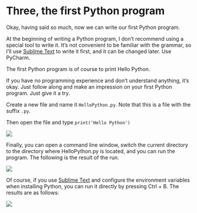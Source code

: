 # Three, the first Python program #

Okay, having said so much, now we can write our first Python program.

At the beginning of writing a Python program, I don’t recommend using a special tool to write it. It’s not convenient to be familiar with the grammar, so I’ll use [Sublime Text](http://www.sublimetext.com/) to write it first, and it can be changed later. Use PyCharm.

The first Python program is of course to print Hello Python.

If you have no programming experience and don’t understand anything, it’s okay. Just follow along and make an impression on your first Python program. Just give it a try.

Create a new file and name it `HelloPython.py`. Note that this is a file with the suffix `.py`.

Then open the file and type `print('Hello Python')`


![](http://twowaterimage.oss-cn-beijing.aliyuncs.com/2019-08-17-075948.jpg)


Finally, you can open a command line window, switch the current directory to the directory where HelloPython.py is located, and you can run the program. The following is the result of the run.


![](http://twowaterimage.oss-cn-beijing.aliyuncs.com/2019-08-17-075956.jpg)


Of course, if you use [Sublime Text](http://www.sublimetext.com/) and configure the environment variables when installing Python, you can run it directly by pressing Ctrl + B. The results are as follows:

![](http://twowaterimage.oss-cn-beijing.aliyuncs.com/2019-08-17-080018.jpg)

